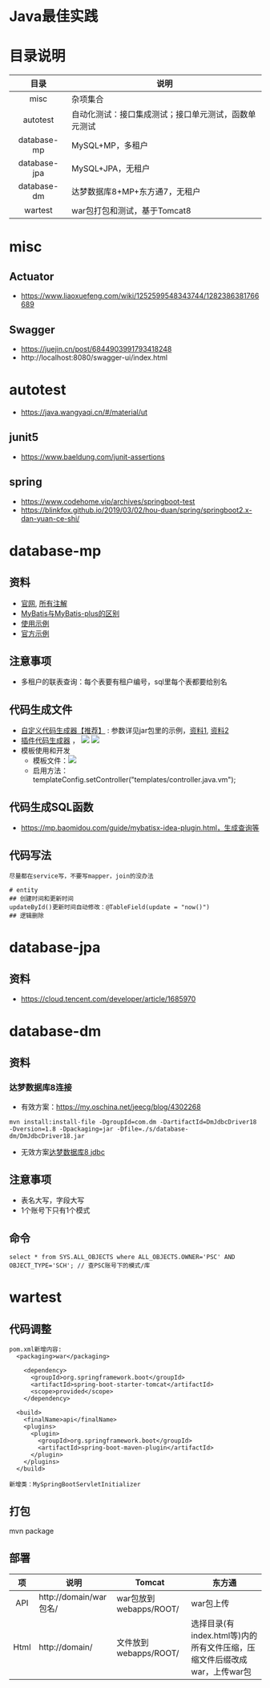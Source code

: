 # Java最佳实践

# 目录说明

| 目录 | 说明 |
| :-: | - |
| misc | 杂项集合 |
| autotest | 自动化测试：接口集成测试；接口单元测试，函数单元测试 |
| database-mp | MySQL+MP，多租户 |
| database-jpa | MySQL+JPA，无租户 |
| database-dm | 达梦数据库8+MP+东方通7，无租户 |
| wartest | war包打包和测试，基于Tomcat8 |

# misc
## Actuator
* https://www.liaoxuefeng.com/wiki/1252599548343744/1282386381766689

## Swagger
* https://juejin.cn/post/6844903991793418248
* http://localhost:8080/swagger-ui/index.html

# autotest
* https://java.wangyaqi.cn/#/material/ut

## junit5
* https://www.baeldung.com/junit-assertions

## spring
* https://www.codehome.vip/archives/springboot-test
* https://blinkfox.github.io/2019/03/02/hou-duan/spring/springboot2.x-dan-yuan-ce-shi/

# database-mp
## 资料
* [官网](https://mp.baomidou.com/guide/quick-start.html), [所有注解](https://mp.baomidou.com/guide/annotation.html#tablename)
* [MyBatis与MyBatis-plus的区别](https://www.jianshu.com/p/8556c8468241)
* [使用示例](https://www.cnblogs.com/l-y-h/p/12859477.html)
* [官方示例](https://gitee.com/baomidou/mybatis-plus-samples)

## 注意事项
* 多租户的联表查询：每个表要有租户编号，sql里每个表都要给别名

## 代码生成文件
* [自定义代码生成器【推荐】](https://gitee.com/qiya365/longquan/code.generator) : 参数详见jar包里的示例，[资料1](https://mp.baomidou.com/guide/generator.html), [资料2](https://juejin.cn/post/6844904190683119629)
* [插件代码生成器](https://mp.baomidou.com/guide/mybatisx-idea-plugin.html) ， ![](./s/database-mp/codegenerator.png)
![](./s/database-mp/codegenerator.png)
* 模板使用和开发
    * 模板文件：![](./s/database-mp/tpl.png)
    * 启用方法：templateConfig.setController("templates/controller.java.vm");

## 代码生成SQL函数
* https://mp.baomidou.com/guide/mybatisx-idea-plugin.html，生成查询等

## 代码写法
```
尽量都在service写，不要写mapper，join的没办法

# entity
## 创建时间和更新时间
updateById()更新时间自动修改：@TableField(update = "now()")
## 逻辑删除
```

# database-jpa
## 资料
* https://cloud.tencent.com/developer/article/1685970

# database-dm
## 资料
### 达梦数据库8连接
* 有效方案：https://my.oschina.net/jeecg/blog/4302268
```
mvn install:install-file -DgroupId=com.dm -DartifactId=DmJdbcDriver18 -Dversion=1.8 -Dpackaging=jar -Dfile=./s/database-dm/DmJdbcDriver18.jar
```
* 无效方案[达梦数据库8 jdbc](https://gitee.com/fuile/dameng/blob/master/repository-%E8%BE%BE%E6%A2%A68maven.zip)

## 注意事项
* 表名大写，字段大写
* 1个账号下只有1个模式

## 命令
```
select * from SYS.ALL_OBJECTS where ALL_OBJECTS.OWNER='PSC' AND OBJECT_TYPE='SCH'; // 查PSC账号下的模式/库

```

# wartest
## 代码调整
```
pom.xml新增内容:
  <packaging>war</packaging>

    <dependency>
      <groupId>org.springframework.boot</groupId>
      <artifactId>spring-boot-starter-tomcat</artifactId>
      <scope>provided</scope>
    </dependency>

  <build>
    <finalName>api</finalName>
    <plugins>
      <plugin>
        <groupId>org.springframework.boot</groupId>
        <artifactId>spring-boot-maven-plugin</artifactId>
      </plugin>
    </plugins>
  </build>

新增类：MySpringBootServletInitializer
```

## 打包
mvn package

## 部署

| 项 | 说明 | Tomcat | 东方通 |
| :-: | - | - | - |
| API | http://domain/war包名/ | war包放到webapps/ROOT/ | war包上传 |
| Html  | http://domain/ | 文件放到webapps/ROOT/ | 选择目录(有index.html等)内的所有文件压缩，压缩文件后缀改成war，上传war包 |